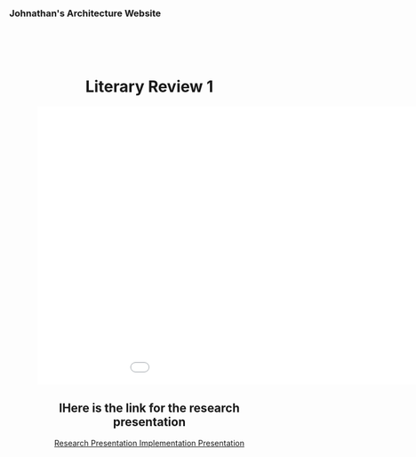 ### Johnathan's Architecture Website

<html>
<head>
  <style>
    .box{
      text-align: center;
      padding: 50px;
    }
  </style>
</head>
<body>
  <div class="box">
    <h1>Literary Review 1</h1>
    <div class="box2">
      <embed src="HW1-LiteratureJB.pdf" width="1024" height="500">
    </div>
    <div>
      <h2>lHere is the link for the research presentation</h2>
      <a href="https://docs.google.com/presentation/d/1a3qR-1s5oO1z7UdWWfGI8CqdJKpoPYJ5Y0f3XejtWfY/edit">Research Presentation </a>
      <a href="https://docs.google.com/presentation/d/1jXLIedGZON015YVOcBwzmQWKGhjKZXhF9WFSupzCGGQ/edit">Implementation Presentation</a>
      <div>
        </div>
</body>
</html>
